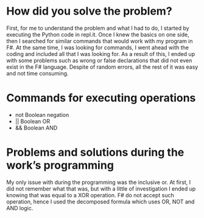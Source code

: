 # **How did you solve the problem?**
First, for me to understand the problem and what I had to do, I started by executing the Python code in repl.it. Once I knew the basics on one side, then I searched for similar commands that would work with my program in F#.
At the same time, I was looking for commands, I went ahead with the coding and included all that I was looking for. As a result of this, I ended up with some problems such as wrong or false declarations that did not even exist in the F# language. Despite of random errors, all the rest of it was easy and not time consuming.
# **Commands for executing operations**
-	not	Boolean negation
-	||	Boolean OR
-	&&	Boolean AND
# **Problems and solutions during the work’s programming**
My only issue with during the programming was the inclusive or. At first, I did not remember what that was, but with a little of investigation I ended up knowing that was equal to a XOR operation. F# do not accept such operation, hence I used the decomposed formula which uses OR, NOT and AND logic.
